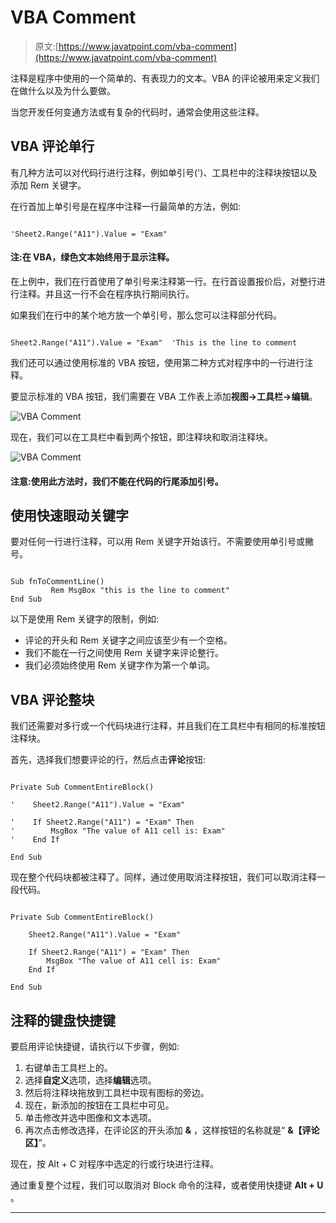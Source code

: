 # VBA Comment

> 原文:[https://www.javatpoint.com/vba-comment](https://www.javatpoint.com/vba-comment)

注释是程序中使用的一个简单的、有表现力的文本。VBA 的评论被用来定义我们在做什么以及为什么要做。

当您开发任何变通方法或有复杂的代码时，通常会使用这些注释。

## VBA 评论单行

有几种方法可以对代码行进行注释，例如单引号(')、工具栏中的注释块按钮以及添加 Rem 关键字。

在行首加上单引号是在程序中注释一行最简单的方法，例如:

```

'Sheet2.Range("A11").Value = "Exam"

```

#### 注:在 VBA，绿色文本始终用于显示注释。

在上例中，我们在行首使用了单引号来注释第一行。在行首设置报价后，对整行进行注释。并且这一行不会在程序执行期间执行。

如果我们在行中的某个地方放一个单引号，那么您可以注释部分代码。

```

Sheet2.Range("A11").Value = "Exam"  'This is the line to comment 

```

我们还可以通过使用标准的 VBA 按钮，使用第二种方式对程序中的一行进行注释。

要显示标准的 VBA 按钮，我们需要在 VBA 工作表上添加**视图→工具栏→编辑**。

![VBA Comment](../Images/cb4396195c2da2a4108dd7771089a3b7.png)

现在，我们可以在工具栏中看到两个按钮，即注释块和取消注释块。

![VBA Comment](../Images/62960539511dd0f21145502a7fd01af9.png)

#### 注意:使用此方法时，我们不能在代码的行尾添加引号。

## 使用快速眼动关键字

要对任何一行进行注释，可以用 Rem 关键字开始该行。不需要使用单引号或撇号。

```

Sub fnToCommentLine()
         Rem MsgBox "this is the line to comment"
End Sub 

```

以下是使用 Rem 关键字的限制，例如:

*   评论的开头和 Rem 关键字之间应该至少有一个空格。
*   我们不能在一行之间使用 Rem 关键字来评论整行。
*   我们必须始终使用 Rem 关键字作为第一个单词。

## VBA 评论整块

我们还需要对多行或一个代码块进行注释，并且我们在工具栏中有相同的标准按钮注释块。

首先，选择我们想要评论的行，然后点击**评论**按钮:

```

Private Sub CommentEntireBlock()

'    Sheet2.Range("A11").Value = "Exam"

'    If Sheet2.Range("A11") = "Exam" Then
'        MsgBox "The value of A11 cell is: Exam"
'    End If

End Sub

```

现在整个代码块都被注释了。同样，通过使用取消注释按钮，我们可以取消注释一段代码。

```

Private Sub CommentEntireBlock()

    Sheet2.Range("A11").Value = "Exam"

    If Sheet2.Range("A11") = "Exam" Then
        MsgBox "The value of A11 cell is: Exam"
    End If

End Sub

```

## 注释的键盘快捷键

要启用评论快捷键，请执行以下步骤，例如:

1.  右键单击工具栏上的。
2.  选择**自定义**选项，选择**编辑**选项。
3.  然后将注释块拖放到工具栏中现有图标的旁边。
4.  现在，新添加的按钮在工具栏中可见。
5.  单击修改并选中图像和文本选项。
6.  再次点击修改选择，在评论区的开头添加 **&** ，这样按钮的名称就是“ **&【评论区】**”。

现在，按 Alt + C 对程序中选定的行或行块进行注释。

通过重复整个过程，我们可以取消对 Block 命令的注释，或者使用快捷键 **Alt + U** 。

* * *